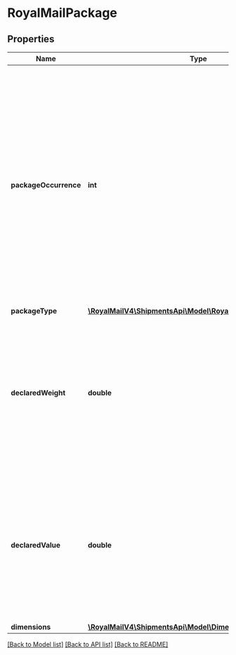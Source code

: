 # RoyalMailPackage

## Properties
Name | Type | Description | Notes
------------ | ------------- | ------------- | -------------
**packageOccurrence** | **int** | Used to match a returned Package ID to this package. &lt;br /&gt;Can also be used to assign items to this package. &lt;br /&gt;If provided, each package occurrence must be unique. &lt;br /&gt;Note: For dutiable multi-package shipments that are not using a consignment service, items must be assigned to a package so that accurate customs information is given. &lt;br /&gt;Therefore, if the shipment contains more than one package, and it isn&#x27;t using a consignment service, then Package Occurrence is required. | [optional] 
**packageType** | [**\RoyalMailV4\ShipmentsApi\Model\RoyalMailPackageTypeCode**](RoyalMailPackageTypeCode.md) |  | [optional] 
**declaredWeight** | **double** | The total weight of this package in the unit of measure specified by WeightUnitOfMeasure (defaults to KG). &lt;br /&gt;The minimum weight allowed is 1 gram. &lt;br /&gt;The maximum weight is dependent on the carrier / service / destination. &lt;br /&gt;Mandatory for shipments using non-consignment services. | [optional] 
**declaredValue** | **double** | The declared value of the total package in the currency specified. &lt;br /&gt;If provided, the value must be equal or greater than the sum of all item values assigned to this package. &lt;br /&gt;If not provided it defaults to the sum of all item values. &lt;br /&gt;Used for shipment using non-consignment services, but not mandatory. | [optional] 
**dimensions** | [**\RoyalMailV4\ShipmentsApi\Model\Dimensions**](Dimensions.md) |  | [optional] 

[[Back to Model list]](../../README.md#documentation-for-models) [[Back to API list]](../../README.md#documentation-for-api-endpoints) [[Back to README]](../../README.md)


